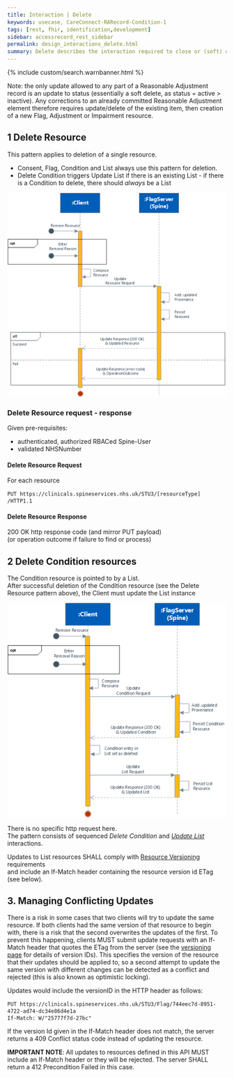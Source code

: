 ```yaml
---
title: Interaction | Delete
keywords: usecase, CareConnect-RARecord-Condition-1
tags: [rest, fhir, identification,development]
sidebar: accessrecord_rest_sidebar
permalink: design_interactions_delete.html
summary: Delete describes the interaction required to close or (soft) delete an Adjustment or an Impairment on Spine via the FHIR&reg; Reasonable Adjustments API. [To remove the whole Reasonable Adjustment Flag, the Remove Flag operation can be used.]
---
```

{% include custom/search.warnbanner.html %}

Note: the only update allowed to any part of a Reasonable Adjustment record is an update to status (essentially a soft delete, as status = active > inactive).
Any corrections to an already committed Reasonable Adjustment element therefore requires update/delete of the existing item, then creation of a new Flag, Adjustment or Impairment resource.


## 1 Delete Resource ##

This pattern applies to deletion of a single resource.
* Consent, Flag, Condition and List always use this pattern for deletion.
* Delete Condition triggers Update List if there is an existing List - if there is a Condition to delete, there should _always_ be a List

<img src="images/sequenceDiagrams/UpdateResource.png">

### Delete Resource request - response ###

Given pre-requisites:
- authenticated, authorized RBACed Spine-User
- validated NHSNumber

#### Delete Resource Request ####

For each resource 
```
PUT https://clinicals.spineservices.nhs.uk/STU3/[resourceType] /HTTP1.1
```

#### Delete Resource Response ####

200 OK http response code (and mirror PUT payload)  
(or operation outcome if failure to find or process)

## 2 Delete Condition resources ##

The Condition resource is pointed to by a List.  
After successful deletion of the Condition resource (see the Delete Resource pattern above), the Client must update the List instance 


<img src="images/sequenceDiagrams/UpdateConditionList.png">

There is no specific http request here.  
The pattern consists of sequenced _Delete Condition_ and _[Update List](/design_interactions_update.html)_ interactions.

Updates to List resources SHALL comply with [Resource Versioning](../../explore/explore_versioning.html) requirements  
and include an If-Match header containing the resource version id ETag (see below).



## 3. Managing Conflicting Updates ##

There is a risk in some cases that two clients will try to update the same resource. If both clients had the same version of that resource to begin with, there is a risk that the second overwrites the updates of the first. To prevent this happening, clients MUST submit update requests with an If-Match header that quotes the ETag from the server (see the [versioning page](explore_versioning.html) for details of version IDs). This specifies the version of the resource that their updates should be applied to, so a second attempt to update the same version with different changes can be detected as a conflict and rejected (this is also known as optimistic locking).

Updates would include the versionID in the HTTP header as follows:

```
PUT https://clinicals.spineservices.nhs.uk/STU3/Flag/744eec7d-8951-4722-ad74-dc34e86d4e1a
If-Match: W/"25777f7d-27bc"
```

If the version Id given in the If-Match header does not match, the server returns a 409 Conflict status code instead of updating the resource.

**IMPORTANT NOTE**: All updates to resources defined in this API MUST include an If-Match header or they will be rejected. The server SHALL return a 412 Precondition Failed in this case.
